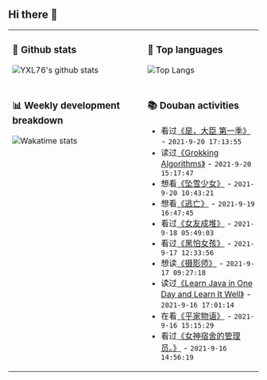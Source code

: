 ## Hi there 👋

<table>
<tr>
<td valign="top" width="54%">

### 🔭 Github stats

![YXL76's github stats](https://github-readme-stats.yxl76.vercel.app/api?username=YXL76&count_private=true&show_icons=true&include_all_commits=true&theme=prussian&line_height=28&disable_animations=true)

</td>

<td valign="top" width="46%">

### 🌱 Top languages

![Top Langs](https://github-readme-stats.yxl76.vercel.app/api/top-langs/?username=YXL76&layout=compact&theme=prussian&langs_count=8&hide=HTML,CSS,SCSS)

</td>
</tr>
<tr>
<td valign="top" width="54%">

### 📊 Weekly development breakdown

![Wakatime stats](https://github-readme-stats.yxl76.vercel.app/api/wakatime?username=YXL76&layout=compact&theme=prussian)


</td>
<td valign="top" width="46%">

### 📚 Douban activities

- 看过[《是，大臣  第一季》](http://movie.douban.com/subject/4937405/) - `2021-9-20 17:13:55`
- 读过[《Grokking Algorithms》](https://book.douban.com/subject/26366784/) - `2021-9-20 15:17:47`
- 想看[《坠雪少女》](http://movie.douban.com/subject/30460343/) - `2021-9-20 10:43:21`
- 想看[《逃亡》](http://movie.douban.com/subject/30403645/) - `2021-9-19 16:47:45`
- 看过[《女友成堆》](http://movie.douban.com/subject/35256239/) - `2021-9-18 05:49:03`
- 看过[《黑怕女孩》](http://movie.douban.com/subject/35322686/) - `2021-9-17 12:33:56`
- 想读[《摄影师》](https://book.douban.com/subject/26870760/) - `2021-9-17 09:27:18`
- 读过[《Learn Java in One Day and Learn It Well》](https://book.douban.com/subject/35599914/) - `2021-9-16 17:01:14`
- 在看[《平家物语》](http://movie.douban.com/subject/35590029/) - `2021-9-16 15:15:29`
- 看过[《女神宿舍的管理员。》](http://movie.douban.com/subject/35083480/) - `2021-9-16 14:56:19`

</td>
</tr>
</table>

<!--
**YXL76/YXL76** is a ✨ _special_ ✨ repository because its `README.md` (this file) appears on your GitHub profile.

Here are some ideas to get you started:

- 🔭 I’m currently working on ...
- 🌱 I’m currently learning ...
- 👯 I’m looking to collaborate on ...
- 🤔 I’m looking for help with ...
- 💬 Ask me about ...
- 📫 How to reach me: ...
- 😄 Pronouns: ...
- ⚡ Fun fact: ...
-->
